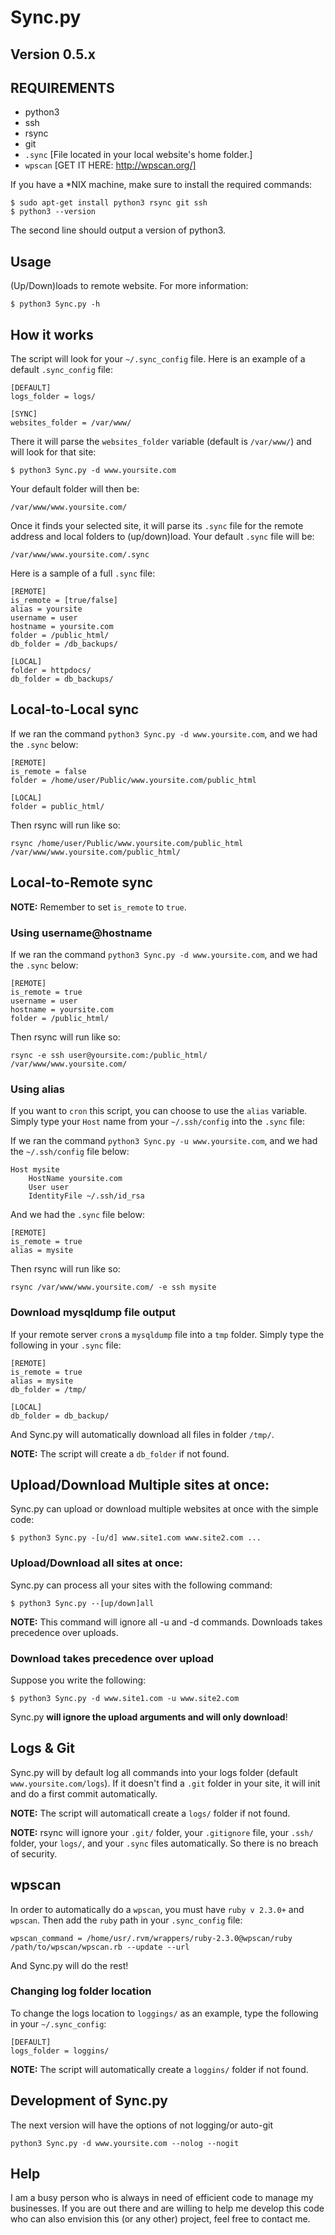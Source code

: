 # Sync.py

## Version 0.5.x

## REQUIREMENTS

* python3
* ssh
* rsync
* git
* `.sync` [File located in your local website's home folder.]
* `wpscan` [GET IT HERE: http://wpscan.org/]

If you have a \*NIX machine, make sure to install the required commands:

	$ sudo apt-get install python3 rsync git ssh
	$ python3 --version

The second line should output a version of python3.

## Usage

(Up/Down)loads to remote website. For more information:

	$ python3 Sync.py -h

## How it works

The script will look for your `~/.sync_config` file. Here is an example of a default `.sync_config` file:

	[DEFAULT]
	logs_folder = logs/
	
	[SYNC]
	websites_folder = /var/www/

There it will parse the `websites_folder` variable (default is `/var/www/`) and will look for that site:

	$ python3 Sync.py -d www.yoursite.com

Your default folder will then be:

	/var/www/www.yoursite.com/

Once it finds your selected site, it will parse its `.sync` file for the remote address and local folders to (up/down)load. Your default `.sync` file will be:

	/var/www/www.yoursite.com/.sync

Here is a sample of a full `.sync` file:

	[REMOTE]
	is_remote = [true/false]
	alias = yoursite
	username = user
	hostname = yoursite.com
	folder = /public_html/
	db_folder = /db_backups/
	
	[LOCAL]
	folder = httpdocs/
	db_folder = db_backups/

## Local-to-Local sync

If we ran the command `python3 Sync.py -d www.yoursite.com`, and we had the `.sync` below:

	[REMOTE]
	is_remote = false
	folder = /home/user/Public/www.yoursite.com/public_html
	
	[LOCAL]
	folder = public_html/

Then rsync will run like so:

	rsync /home/user/Public/www.yoursite.com/public_html /var/www/www.yoursite.com/public_html/

## Local-to-Remote sync

**NOTE:** Remember to set `is_remote` to `true`.

### Using username@hostname

If we ran the command `python3 Sync.py -d www.yoursite.com`, and we had the `.sync` below:

	[REMOTE]
	is_remote = true
	username = user
	hostname = yoursite.com
	folder = /public_html/

Then rsync will run like so:

	rsync -e ssh user@yoursite.com:/public_html/ /var/www/www.yoursite.com/

### Using alias

If you want to `cron` this script, you can choose to use the `alias` variable. Simply type your `Host` name from your `~/.ssh/config` into the `.sync` file:

If we ran the command `python3 Sync.py -u www.yoursite.com`, and we had the `~/.ssh/config` file below:

	Host mysite
		HostName yoursite.com
		User user
		IdentityFile ~/.ssh/id_rsa

And we had the `.sync` file below:

	[REMOTE]
	is_remote = true
	alias = mysite

Then rsync will run like so:

	rsync /var/www/www.yoursite.com/ -e ssh mysite

### Download mysqldump file output

If your remote server `cron`s a `mysqldump` file into a `tmp` folder. Simply type the following in your `.sync` file:

	[REMOTE]
	is_remote = true
	alias = mysite
	db_folder = /tmp/
	
	[LOCAL]
	db_folder = db_backup/

And Sync.py will automatically download all files in folder `/tmp/`.

**NOTE:** The script will create a `db_folder` if not found.

## Upload/Download Multiple sites at once:

Sync.py can upload or download multiple websites at once with the simple code:

	$ python3 Sync.py -[u/d] www.site1.com www.site2.com ...

### Upload/Download all sites at once:

Sync.py can process all your sites with the following command:

	$ python3 Sync.py --[up/down]all

**NOTE:** This command will ignore all -u and -d commands. Downloads takes precedence over uploads.

### Download takes precedence over upload

Suppose you write the following:

	$ python3 Sync.py -d www.site1.com -u www.site2.com

Sync.py **will ignore the upload arguments and will only download**!

## Logs & Git

Sync.py will by default log all commands into your logs folder (default `www.yoursite.com/logs`). If it doesn't find a `.git` folder in your site, it will init and do a first commit automatically.

**NOTE:** The script will automaticall create a `logs/` folder if not found.

**NOTE:** rsync will ignore your `.git/` folder, your `.gitignore` file, your `.ssh/` folder, your `logs/`, and your `.sync` files automatically. So there is no breach of security.

## wpscan

In order to automatically do a `wpscan`, you must have `ruby v 2.3.0+` and `wpscan`. Then add the `ruby` path in your `.sync_config` file:

	wpscan_command = /home/usr/.rvm/wrappers/ruby-2.3.0@wpscan/ruby /path/to/wpscan/wpscan.rb --update --url

And Sync.py will do the rest!

### Changing log folder location

To change the logs location to `loggings/` as an example, type the following in your `~/.sync_config`:

	[DEFAULT]
	logs_folder = loggins/

**NOTE:** The script will automatically create a `loggins/` folder if not found.

## Development of Sync.py

The next version will have the options of not logging/or auto-git

	python3 Sync.py -d www.yoursite.com --nolog --nogit

## Help

I am a busy person who is always in need of efficient code to manage my businesses. If you are out there and are willing to help me develop this code who can also envision this (or any other) project, feel free to contact me.
